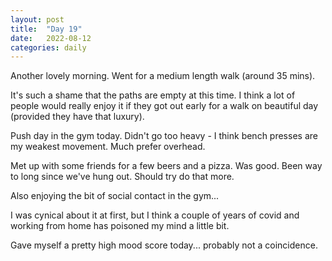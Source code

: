 ```yaml
---
layout: post
title:  "Day 19"
date:   2022-08-12
categories: daily
---	
```

Another lovely morning. Went for a medium length walk (around 35 mins). 

It's such a shame that the paths are empty at this time. I think a lot of people would really enjoy it if they got out early for a walk on beautiful day (provided they have that luxury).

Push day in the gym today. Didn't go too heavy - I think bench presses are my weakest movement. Much prefer overhead. 

Met up with some friends for a few beers and a pizza. Was good. Been way to long since we've hung out. Should try do that more. 

Also enjoying the bit of social contact in the gym... 

I was cynical about it at first, but I think a couple of years of covid and working from home has poisoned my mind a little bit. 

Gave myself a pretty high mood score today... probably not a coincidence.
